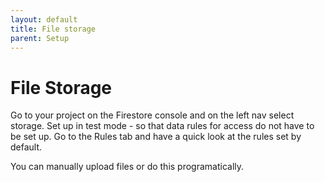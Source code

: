 ```yaml
---
layout: default
title: File storage
parent: Setup
---
```

# File Storage

Go to your project on the Firestore console and on the left nav select storage. Set up in test mode - so that data rules for access do not have to be set up. Go to the Rules tab and have a quick look at the rules set by default.

You can manually upload files or do this programatically.
